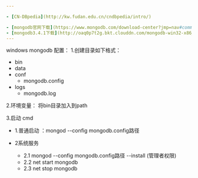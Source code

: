 ```yaml
---

- [CN-DBpedia](http://kw.fudan.edu.cn/cndbpedia/intro/)

- [mongodb官网下载](https://www.mongodb.com/download-center?jmp=nav#community)
- [mongodb3.4.1下载](http://oaq0p7t2g.bkt.clouddn.com/mongodb-win32-x86_64-2008plus-ssl-3.4.1-signed.msi?attname=)
---
```

windows mongodb 配置：
1.创建目录如下格式：
- bin
- data
- conf
	- mongodb.config
- logs
	- mongodb.log

2.环境变量：
将bin目录加入到path

3.启动 cmd
- 1.普通启动 ：mongod --config mongodb.config路径

- 2系统服务
	- 2.1 mongod --config mongodb.config路径 --install (管理者权限)
	- 2.2 net start mongodb
	- 2.3 net stop mongodb
